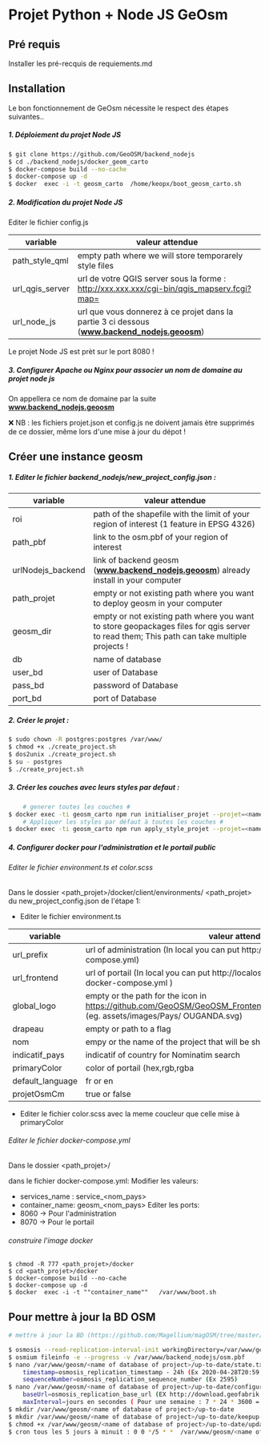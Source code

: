 # Projet Python + Node JS GeOsm

## Pré requis

Installer les pré-recquis de requiements.md

## Installation

Le bon fonctionnement de GeOsm nécessite le respect des étapes suivantes..

##### 1. Déploiement du projet Node JS

```sh
$ git clone https://github.com/GeoOSM/backend_nodejs
$ cd ./backend_nodejs/docker_geom_carto
$ docker-compose build --no-cache
$ docker-compose up -d
$ docker  exec -i -t geosm_carto  /home/keopx/boot_geosm_carto.sh
```
##### 2. Modification du projet Node JS

Editer le fichier config.js

| variable | valeur attendue |
| ------ | ------ |
| path_style_qml | empty path where we will store temporarely style files  |
| url_qgis_server | url de votre QGIS server sous la forme : http://xxx.xxx.xxx/cgi-bin/qgis_mapserv.fcgi?map= |
| url_node_js | url que vous donnerez à ce projet dans la partie 3 ci dessous (**www.backend_nodejs.geoosm**)|

Le projet Node JS est prèt sur le port 8080 ! 

##### 3. Configurer Apache ou Nginx pour associer un nom de domaine au projet node js
On appellera ce nom de domaine par la suite **www.backend_nodejs.geoosm**

❌  NB : les fichiers projet.json et config.js ne doivent jamais ètre supprimés de ce dossier, même lors d'une mise à jour du dépot !

## Créer une instance geosm

##### 1. Editer le fichier backend_nodejs/new_project_config.json :

| variable | valeur attendue |
| ------ | ------ |
| roi | path of the shapefile with the limit of your region of interest (1 feature in EPSG 4326) |
| path_pbf | link to the osm.pbf of your region of interest |
| urlNodejs_backend | link of backend geosm  (**www.backend_nodejs.geoosm**)  already install in your computer |
| path_projet | empty or not existing path where you want to deploy geosm in your computer |
| geosm_dir | empty or not existing path where you want to store geopackages files for qgis server to read them; This path can take multiple projects ! |
| db | name of database |
| user_bd | user of Database |
| pass_bd | password of Database |
| port_bd | port of Database  |

##### 2. Créer le projet :

```sh
$ sudo chown -R postgres:postgres /var/www/
$ chmod +x ./create_project.sh
$ dos2unix ./create_project.sh
$ su - postgres
$ ./create_project.sh

```

##### 3. Créer les couches avec leurs styles par defaut :

```sh
    # generer toutes les couches #
$ docker exec -ti geosm_carto npm run initialiser_projet --projet=<name of database of project>
    # Appliquer les styles par défaut à toutes les couches #
$ docker exec -ti geosm_carto npm run apply_style_projet --projet=<name of database of project>
```

##### 4. Configurer docker pour l'administration et le portail public


###### Editer le fichier environment.ts et color.scss
Dans le dossier <path_projet>/docker/client/environments/ <path_projet> du new_project_config.json de l'étape 1:
- Editer le fichier environment.ts

| variable | valeur attendue |
| ------ | ------ |
| url_prefix | url of administration (In local you can put http://localost:8060 to your file docker-compose.yml)  |
| url_frontend | url of portail (In local you can put http://localost:8070 according to your file docker-compose.yml ) |
| global_logo | empty or the path for the icon in https://github.com/GeoOSM/GeoOSM_Frontend/tree/dev/src/assets/images/Pays (eg. assets/images/Pays/ OUGANDA.svg) |
| drapeau | empty or path to a flag |
| nom | empy or the name of the project that will be show in the portail |
| indicatif_pays | indicatif of country for Nominatim search |
| primaryColor | color of portail (hex,rgb,rgba|
| default_language | fr or en |
| projetOsmCm | true or false |

- Editer le fichier color.scss avec la meme coucleur que celle mise à primaryColor

###### Editer le fichier docker-compose.yml
Dans le dossier <path_projet>/

dans le fichier docker-compose.yml:
Modifier les valeurs:
- services_name : service_<nom_pays>
- container_name: geosm_<nom_pays>
Editer les ports:
- 8060 -> Pour l'administration
- 8070 -> Pour le portail 

###### construire l'image docker

```
$ chmod -R 777 <path_projet>/docker
$ cd <path_projet>/docker
$ docker-compose build --no-cache
$ docker-compose up -d
$ docker  exec -i -t ""container_name""   /var/www/boot.sh
```

## Pour mettre à jour la BD OSM
```sh
# mettre à jour la BD (https://github.com/Magellium/magOSM/tree/master/database)

$ osmosis --read-replication-interval-init workingDirectory=/var/www/geosm/<name of database of project>/up-to-date
$ osmium fileinfo -e --progress -v /var/www/backend_nodejs/osm.pbf
$ nano /var/www/geosm/<name of database of project>/up-to-date/state.txt
    timestamp=osmosis_replication_timestamp - 24h (Ex 2020-04-28T20:59:03Z - 24h = 2020-04-27T20:59:03Z)
	sequenceNumber=osmosis_replication_sequence_number (Ex 2595)
$ nano /var/www/geosm/<name of database of project>/up-to-date/configuration.txt (le fichier existe déja normalement, il a été crée par la première commande avec osmosis)
    baseUrl=osmosis_replication_base_url (EX http://download.geofabrik.de/europe/france-updates)
    maxInterval=jours en secondes ( Pour une semaine : 7 * 24 * 3600 = 604800)
$ mkdir /var/www/geosm/<name of database of project>/up-to-date
$ mkdir /var/www/geosm/<name of database of project>/up-to-date/keepup-cron-logs/
$ chmod +x /var/www/geosm/<name of database of project>/up-to-date/update_osm_db.sh
$ cron tous les 5 jours à minuit : 0 0 */5 * *  /var/www/geosm/<name of database of project>/up-to-date/update_osm_db.sh > /var/www/geosm/france/up-to-date/keepup-cron-logs/keepup-cron.log 2>&1

```